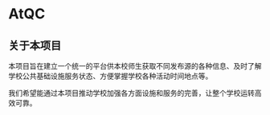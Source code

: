 # AtQC

## 关于本项目

本项目旨在建立一个统一的平台供本校师生获取不同发布源的各种信息、及时了解学校公共基础设施服务状态、方便掌握学校各种活动时间地点等。

我们希望能通过本项目推动学校加强各方面设施和服务的完善，让整个学校运转高效可靠。